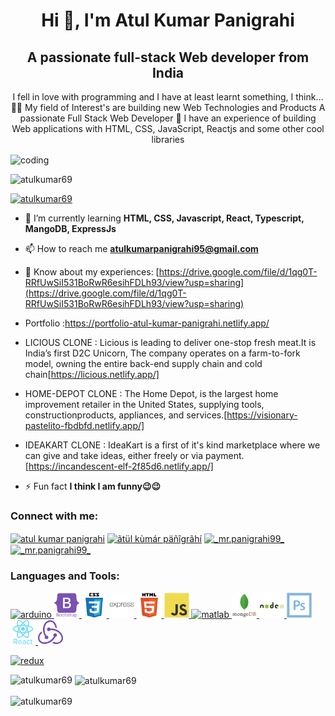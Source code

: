 <h1 align="center">Hi 👋, I'm Atul Kumar Panigrahi</h1>
<h2 align="center">A passionate full-stack Web developer from India</h2>
<p align="center">I fell in love with programming and I have at least learnt something, I think… 🤷‍♂️
                                 My field of Interest's are building new Web Technologies and Products
                                A passionate Full Stack Web Developer 🚀
                                I have an experience of building Web applications with
                                HTML, CSS, JavaScript, Reactjs and some other cool libraries</p>
                                

<img src="https://c.tenor.com/2uyENRmiUt0AAAAC/coding.gif" alt="coding" width="400" align="center"/>


<p align="left"> <img src="https://komarev.com/ghpvc/?username=atulkumar69&label=Profile%20views&color=0e75b6&style=flat" alt="atulkumar69" /> </p>

<p align="left"> <a href="https://github.com/ryo-ma/github-profile-trophy"><img src="https://github-profile-trophy.vercel.app/?username=atulkumar69" alt="atulkumar69" /></a> </p>

- 🌱 I’m currently learning **HTML, CSS, Javascript, React, Typescript, MangoDB, ExpressJs**

- 📫 How to reach me **atulkumarpanigrahi95@gmail.com**

- 📄 Know about my experiences: [https://drive.google.com/file/d/1qg0T-RRfUwSiI531BoRwR6esihFDLh93/view?usp=sharing](https://drive.google.com/file/d/1qg0T-RRfUwSiI531BoRwR6esihFDLh93/view?usp=sharing)
- Portfolio :https://portfolio-atul-kumar-panigrahi.netlify.app/
- LICIOUS CLONE : Licious is leading to  deliver one-stop fresh meat.It is India’s first D2C Unicorn, The company operates on a farm-to-fork model, 
              owning the entire back-end supply chain and cold chain[https://licious.netlify.app/]
- HOME-DEPOT CLONE : The Home Depot, is the largest home improvement retailer in the United States, supplying tools, 
              constructionproducts, appliances, and services.[https://visionary-pastelito-fbdbfd.netlify.app/]     
- IDEAKART CLONE : IdeaKart is a first of it's kind marketplace where we can give and take ideas, either freely or via payment.[https://incandescent-elf-2f85d6.netlify.app/]

- ⚡ Fun fact **I think I am funny😉😉**

<h3 align="left">Connect with me:</h3>
<p align="left">
<a href="https://linkedin.com/in/atul kumar panigrahi" target="blank"><img align="center" src="https://raw.githubusercontent.com/rahuldkjain/github-profile-readme-generator/master/src/images/icons/Social/linked-in-alt.svg" alt="atul kumar panigrahi" height="30" width="40" /></a>
<a href="https://fb.com/ãtül kùmár päñîgrãhí" target="blank"><img align="center" src="https://raw.githubusercontent.com/rahuldkjain/github-profile-readme-generator/master/src/images/icons/Social/facebook.svg" alt="ãtül kùmár päñîgrãhí" height="30" width="40" /></a>
<a href="https://instagram.com/_mr.panigrahi99_" target="blank"><img align="center" src="https://raw.githubusercontent.com/rahuldkjain/github-profile-readme-generator/master/src/images/icons/Social/instagram.svg" alt="_mr.panigrahi99_" height="30" width="40" /></a>
  <a href="https://twitter.com/AtulkumarPanig1" target="blank"><img align="center" src="https://raw.githubusercontent.com/rahuldkjain/github-profile-readme-generator/master/src/images/icons/Social/twitter.svg" alt="_mr.panigrahi99_" height="30" width="40" /></a>
</p>

<h3 align="left">Languages and Tools:</h3>
<p align="left"> <a href="https://www.arduino.cc/" target="_blank" rel="noreferrer"> <img src="https://cdn.worldvectorlogo.com/logos/arduino-1.svg" alt="arduino" width="40" height="40"/> </a> <a href="https://getbootstrap.com" target="_blank" rel="noreferrer"> <img src="https://raw.githubusercontent.com/devicons/devicon/master/icons/bootstrap/bootstrap-plain-wordmark.svg" alt="bootstrap" width="40" height="40"/> </a> <a href="https://www.w3schools.com/css/" target="_blank" rel="noreferrer"> <img src="https://raw.githubusercontent.com/devicons/devicon/master/icons/css3/css3-original-wordmark.svg" alt="css3" width="40" height="40"/> </a> <a href="https://expressjs.com" target="_blank" rel="noreferrer"> <img src="https://raw.githubusercontent.com/devicons/devicon/master/icons/express/express-original-wordmark.svg" alt="express" width="40" height="40"/> </a> <a href="https://www.w3.org/html/" target="_blank" rel="noreferrer"> <img src="https://raw.githubusercontent.com/devicons/devicon/master/icons/html5/html5-original-wordmark.svg" alt="html5" width="40" height="40"/> </a> <a href="https://developer.mozilla.org/en-US/docs/Web/JavaScript" target="_blank" rel="noreferrer"> <img src="https://raw.githubusercontent.com/devicons/devicon/master/icons/javascript/javascript-original.svg" alt="javascript" width="40" height="40"/> </a> <a href="https://www.mathworks.com/" target="_blank" rel="noreferrer"> <img src="https://upload.wikimedia.org/wikipedia/commons/2/21/Matlab_Logo.png" alt="matlab" width="40" height="40"/> </a> <a href="https://www.mongodb.com/" target="_blank" rel="noreferrer"> <img src="https://raw.githubusercontent.com/devicons/devicon/master/icons/mongodb/mongodb-original-wordmark.svg" alt="mongodb" width="40" height="40"/> </a> <a href="https://nodejs.org" target="_blank" rel="noreferrer"> <img src="https://raw.githubusercontent.com/devicons/devicon/master/icons/nodejs/nodejs-original-wordmark.svg" alt="nodejs" width="40" height="40"/> </a> <a href="https://www.photoshop.com/en" target="_blank" rel="noreferrer"> <img src="https://raw.githubusercontent.com/devicons/devicon/master/icons/photoshop/photoshop-line.svg" alt="photoshop" width="40" height="40"/> </a> <a href="https://reactjs.org/" target="_blank" rel="noreferrer"> <img src="https://raw.githubusercontent.com/devicons/devicon/master/icons/react/react-original-wordmark.svg" alt="react" width="40" height="40"/> </a> <a href="https://redux.js.org" target="_blank" rel="noreferrer"> <img src="https://raw.githubusercontent.com/devicons/devicon/master/icons/redux/redux-original.svg" alt="redux" width="40" height="40"/> </a> </p> <a href="https://www.typescriptlang.org/" target="_blank" rel="noreferrer"> <img src="https://iconape.com/wp-content/png_logo_vector/typescript.png" alt="redux" width="40" height="40"/> </a> </p>

<p><img align="left" src="https://github-readme-stats.vercel.app/api/top-langs?username=atulkumar69&show_icons=true&locale=en&layout=compact" alt="atulkumar69" /></p>

<p>&nbsp;<img align="center" src="https://github-readme-stats.vercel.app/api?username=atulkumar69&show_icons=true&locale=en" alt="atulkumar69" /></p>

<p><img align="center" src="https://github-readme-streak-stats.herokuapp.com/?user=atulkumar69&" alt="atulkumar69" /></p>
